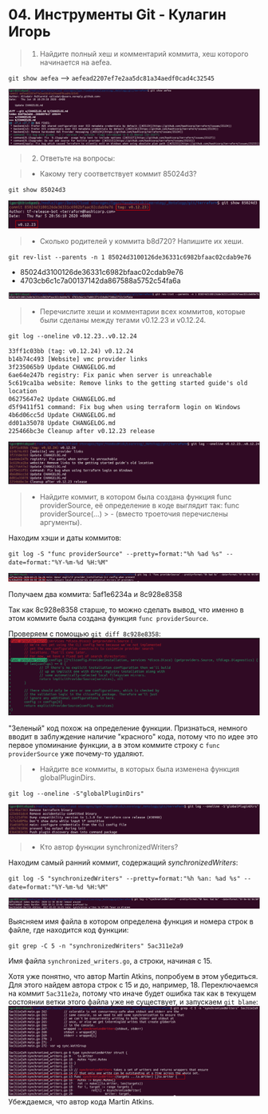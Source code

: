 # 04. Инструменты Git - Кулагин Игорь
> 1. Найдите полный хеш и комментарий коммита, хеш которого начинается на aefea.

`git show aefea` --> `aefead2207ef7e2aa5dc81a34aedf0cad4c32545`

![Task #4.git-1](screenshots/04.git-1.1.png) 

> 2. Ответьте на вопросы:
 
>  - Какому тегу соответствует коммит 85024d3?

`git show 85024d3`

![Task #4.git-2.1](screenshots/04.git-2.1.png) 
    
> - Сколько родителей у коммита b8d720? Напишите их хеши.

`git rev-list --parents -n 1 85024d3100126de36331c6982bfaac02cdab9e76`

- 85024d3100126de36331c6982bfaac02cdab9e76
- 4703cb6c1c7a00137142da867588a5752c54fa6a

![Task #4.git-2.2](screenshots/04.git-2.2.png) 

> - Перечислите хеши и комментарии всех коммитов, которые были сделаны между тегами v0.12.23 и v0.12.24.

`git log --oneline v0.12.23..v0.12.24`

```
33ff1c03bb (tag: v0.12.24) v0.12.24
b14b74c493 [Website] vmc provider links
3f235065b9 Update CHANGELOG.md
6ae64e247b registry: Fix panic when server is unreachable
5c619ca1ba website: Remove links to the getting started guide's old location
06275647e2 Update CHANGELOG.md
d5f9411f51 command: Fix bug when using terraform login on Windows
4b6d06cc5d Update CHANGELOG.md
dd01a35078 Update CHANGELOG.md
225466bc3e Cleanup after v0.12.23 release
```

![Task #4.git-2.2](screenshots/04.git-2.3.png)

> - Найдите коммит, в котором была создана функция func providerSource, её определение в коде выглядит так: func providerSource(...) > - (вместо троеточия перечислены аргументы).

Находим хэши и даты коммитов:

`git log -S "func providerSource" --pretty=format:"%h %ad %s" --date=format:"%Y-%m-%d %H:%M"`


![Task #4.git-2.2](screenshots/04.git-2.4.png)

Получаем два коммита: 5af1e6234a и 8c928e8358

Так как 8c928e8358 старше, то можно сделать вывод, что именно в этом коммите была создана функция `func providerSource`.

Проверяем с помощью `git diff 8c928e8358`:
![Task #4.git-2.2](screenshots/04.git-2.5.png)

"Зеленый" код похож на определение функции. Признаться, немного вводит в заблуждение наличие "красного" кода, потому что по идее это первое упоминание функции, а в этом коммите строку с `func providerSource` уже почему-то удаляют.

> - Найдите все коммиты, в которых была изменена функция globalPluginDirs.

`git log --oneline -S"globalPluginDirs"`

![Task #4.git-2.2](screenshots/04.git-2.6.png)




> - Кто автор функции synchronizedWriters?

Находим самый ранний коммит, содержащий *synchronizedWriters*: 

`git log -S "synchronizedWriters" --pretty=format:"%h %an: %ad %s" --date=format:"%Y-%m-%d %H:%M"`

![Task #4.git-2.2](screenshots/04.git-2.7.png)

Выясняем имя файла в котором определена функция и номера строк в файле, где находится код функции:

`git grep -C 5 -n "synchronizedWriters" 5ac311e2a9`

Имя файла `synchronized_writers.go`, а строки, начиная с 15.



 Хотя уже понятно, что автор Martin Atkins, попробуем в этом убедиться. Для этого найдем автора строк с 15 и до, например, 18. Переключаемся на коммит `5ac311e2a`, потому что иначе будет ошибка так как в текущем состоянии ветки этого файла уже не существует, и запускаем `git blame`:
![Task #4.git-2.2](screenshots/04.git-2.8.png)
 Убеждаемся, что автор кода Martin Atkins.
 